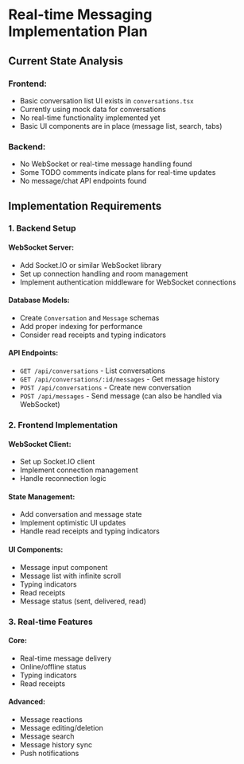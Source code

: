 # Real-time Messaging Implementation Plan

## Current State Analysis

### Frontend:
- Basic conversation list UI exists in `conversations.tsx`
- Currently using mock data for conversations
- No real-time functionality implemented yet
- Basic UI components are in place (message list, search, tabs)

### Backend:
- No WebSocket or real-time message handling found
- Some TODO comments indicate plans for real-time updates
- No message/chat API endpoints found

## Implementation Requirements

### 1. Backend Setup

#### WebSocket Server:
- Add Socket.IO or similar WebSocket library
- Set up connection handling and room management
- Implement authentication middleware for WebSocket connections

#### Database Models:
- Create `Conversation` and `Message` schemas
- Add proper indexing for performance
- Consider read receipts and typing indicators

#### API Endpoints:
- `GET /api/conversations` - List conversations
- `GET /api/conversations/:id/messages` - Get message history
- `POST /api/conversations` - Create new conversation
- `POST /api/messages` - Send message (can also be handled via WebSocket)

### 2. Frontend Implementation

#### WebSocket Client:
- Set up Socket.IO client
- Implement connection management
- Handle reconnection logic

#### State Management:
- Add conversation and message state
- Implement optimistic UI updates
- Handle read receipts and typing indicators

#### UI Components:
- Message input component
- Message list with infinite scroll
- Typing indicators
- Read receipts
- Message status (sent, delivered, read)

### 3. Real-time Features

#### Core:
- Real-time message delivery
- Online/offline status
- Typing indicators
- Read receipts

#### Advanced:
- Message reactions
- Message editing/deletion
- Message search
- Message history sync
- Push notifications

